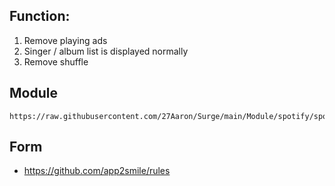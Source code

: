 ## Function: 
1. Remove playing ads 
2. Singer / album list is displayed normally 
3. Remove shuffle

## Module
```
https://raw.githubusercontent.com/27Aaron/Surge/main/Module/spotify/spotify.sgmodule
```

## Form
- https://github.com/app2smile/rules